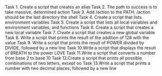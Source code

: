 Task 1. Create a script that creates an alias
Task 2. The path to success is to take massive, determined action
Task 3. Add /action to the PATH. /action should be the last directory the shell
Task 4. Create a script that lists environment variables
Task 5. Create a script that lists all local variables and environment variables, and functions
Task 6. Create a script that creates a new local variable
Task 7. Create a script that creates a new global variable
Task 8. Write a script that prints the result of the addition of 128 with the value
Task 9. Write a script that prints the result of POWER divided by DIVIDE, followed by a new line
Task 10.Write a script that displays the result of BREATH to the power LOVE
Task 11.Write a script that converts a number from base 2 to base 10
Task 12.Create a script that prints all possible combinations of two letters, except oo
Task 13.Write a script that prints a number with two decimal places, followed by a new line
